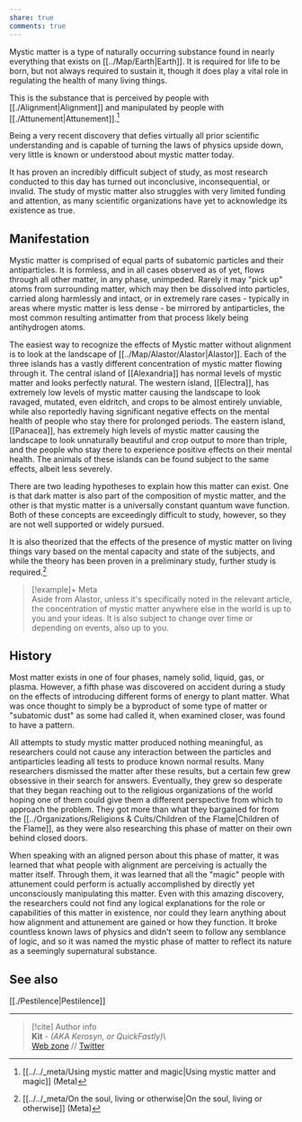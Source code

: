 ```yaml
---  
share: true  
comments: true  
---  
```

Mystic matter is a type of naturally occurring substance found in nearly everything that exists on [[../Map/Earth|Earth]]. It is required for life to be born, but not always required to sustain it, though it does play a vital role in regulating the health of many living things.  
  
This is the substance that is perceived by people with [[./Alignment|Alignment]] and manipulated by people with [[./Attunement|Attunement]].[^1]  
  
Being a very recent discovery that defies virtually all prior scientific understanding and is capable of turning the laws of physics upside down, very little is known or understood about mystic matter today.  
  
It has proven an incredibly difficult subject of study, as most research conducted to this day has turned out inconclusive, inconsequential, or invalid. The study of mystic matter also struggles with very limited funding and attention, as many scientific organizations have yet to acknowledge its existence as true.  
  
## Manifestation  
  
Mystic matter is comprised of equal parts of subatomic particles and their antiparticles. It is formless, and in all cases observed as of yet, flows through all other matter, in any phase, unimpeded. Rarely it may "pick up" atoms from surrounding matter, which may then be dissolved into particles, carried along harmlessly and intact, or in extremely rare cases - typically in areas where mystic matter is less dense - be mirrored by antiparticles, the most common resulting antimatter from that process likely being antihydrogen atoms.  
  
The easiest way to recognize the effects of Mystic matter without alignment is to look at the landscape of [[../Map/Alastor/Alastor|Alastor]]. Each of the three islands has a vastly different concentration of mystic matter flowing through it. The central island of [[Alexandria]] has normal levels of mystic matter and looks perfectly natural. The western island, [[Electra]], has extremely low levels of mystic matter causing the landscape to look ravaged, mutated, even eldritch, and crops to be almost entirely unviable, while also reportedly having significant negative effects on the mental health of people who stay there for prolonged periods. The eastern island, [[Panacea]], has extremely high levels of mystic matter causing the landscape to look unnaturally beautiful and crop output to more than triple, and the people who stay there to experience positive effects on their mental health. The animals of these islands can be found subject to the same effects, albeit less severely.  
  
There are two leading hypotheses to explain how this matter can exist. One is that dark matter is also part of the composition of mystic matter, and the other is that mystic matter is a universally constant quantum wave function. Both of these concepts are exceedingly difficult to study, however, so they are not well supported or widely pursued.  
  
It is also theorized that the effects of the presence of mystic matter on living things vary based on the mental capacity and state of the subjects, and while the theory has been proven in a preliminary study, further study is required.[^2]  
  
> [!example]+ Meta  
> Aside from Alastor, unless it's specifically noted in the relevant article, the concentration of mystic matter anywhere else in the world is up to you and your ideas. It is also subject to change over time or depending on events, also up to you.  
  
## History  
  
Most matter exists in one of four phases, namely solid, liquid, gas, or plasma. However, a fifth phase was discovered on accident during a study on the effects of introducing different forms of energy to plant matter. What was once thought to simply be a byproduct of some type of matter or "subatomic dust" as some had called it, when examined closer, was found to have a pattern.  
  
All attempts to study mystic matter produced nothing meaningful, as researchers could not cause any interaction between the particles and antiparticles leading all tests to produce known normal results. Many researchers dismissed the matter after these results, but a certain few grew obsessive in their search for answers. Eventually, they grew so desperate that they began reaching out to the religious organizations of the world hoping one of them could give them a different perspective from which to approach the problem. They got more than what they bargained for from the [[../Organizations/Religions & Cults/Children of the Flame|Children of the Flame]], as they were also researching this phase of matter on their own behind closed doors.  
  
When speaking with an aligned person about this phase of matter, it was learned that what people with alignment are perceiving is actually the matter itself. Through them, it was learned that all the "magic" people with attunement could perform is actually accomplished by directly yet unconsciously manipulating this matter. Even with this amazing discovery, the researchers could not find any logical explanations for the role or capabilities of this matter in existence, nor could they learn anything about how alignment and attunement are gained or how they function. It broke countless known laws of physics and didn't seem to follow any semblance of logic, and so it was named the mystic phase of matter to reflect its nature as a seemingly supernatural substance.  
  
## See also  
  
[[./Pestilence|Pestilence]]  
  
[^1]: [[../../_meta/Using mystic matter and magic|Using mystic matter and magic]] (Meta)  
[^2]: [[../../_meta/On the soul, living or otherwise|On the soul, living or otherwise]] (Meta)  
  
-----  
> [!cite] Author info  
> **Kit** - *(AKA Kerosyn, or QuickFastly)*\  
> [Web zone](https://kitabe.link) // [Twitter](https://twitter.com/Kerosyn_)